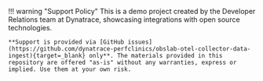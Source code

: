 !!! warning "Support Policy"
    This is a demo project created by the Developer Relations team at Dynatrace, showcasing integrations with open source technologies.

    **Support is provided via [GitHub issues](https://github.com/dynatrace-perfclinics/obslab-otel-collector-data-ingest){target=_blank} only**. The materials provided in this repository are offered "as-is" without any warranties, express or implied. Use them at your own risk.